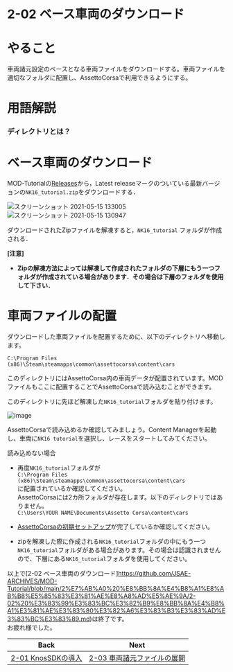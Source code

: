 # **2-02 ベース車両のダウンロード** 
# やること
車両諸元設定のベースとなる車両ファイルをダウンロードする。車両ファイルを適切なフォルダに配置し、AssettoCorsaで利用できるようにする。 

# 用語解説
### ディレクトリとは？

# ベース車両のダウンロード
MOD-Tutorialの[Releases](https://github.com/JSAE-ARCHIVES/MOD-Tutorial/releases)から，Latest releaseマークのついている最新バージョンの`NK16_tutorial.zip`をダウンロードする． 


![スクリーンショット 2021-05-15 133005](https://user-images.githubusercontent.com/81402033/118347978-12293b00-b582-11eb-8bd1-73e380af0dbb.png)
![スクリーンショット 2021-05-15 130947](https://user-images.githubusercontent.com/81402033/118347981-16555880-b582-11eb-9019-8dad97d062ac.png)

ダウンロードされたZipファイルを解凍すると，`NK16_tutorial` フォルダが作成される．

**[注意]**    
 - **Zipの解凍方法によっては解凍して作成されたフォルダの下層にもう一つフォルダが作成されている場合があります．その場合は下層のフォルダを使用して下さい．**  


# 車両ファイルの配置  
ダウンロードした車両ファイルを配置するために、以下のディレクトリへ移動します。

`C:\Program Files (x86)\Steam\steamapps\common\assettocorsa\content\cars`  

このディレクトリにはAssettoCorsa内の車両データが配置されています。MODファイルもここに配置することでAssettoCorsaで読み込むことができます。  

このディレクトリに先ほど解凍した`NK16_tutorial`フォルダを貼り付けます。  

![image](https://user-images.githubusercontent.com/81402033/113249459-ace2f880-92f9-11eb-964e-485ecc65d8b8.png)

AssettoCorsaで読み込めるか確認してみましょう。Content Managerを起動し、車両に`NK16 tutorial`を選択し、レースをスタートしてみてください。  

読み込めない場合  
- 再度`NK16_tutorial`フォルダが  
`C:\Program Files (x86)\Steam\steamapps\common\assettocorsa\content\cars`  
に配置されているか確認してください。  
AssettoCorsaには2カ所フォルダが存在します。以下のディレクトリではありません。  
 `C:\Users\YOUR NAME\Documents\Assetto Corsa\content\cars`  

- [AssettoCorsaの初期セットアップ](https://github.com/JSAE-ARCHIVES/MOD-Tutorial/blob/main/1%E7%AB%A0%20%E3%81%AF%E3%81%98%E3%82%81%E3%81%AB/1-1%20AssettoCorsa%E3%81%A8ContentManager%E3%81%AE%E5%B0%8E%E5%85%A5.md)が完了しているか確認してください。  

- zipを解凍した際に作成される`NK16_tutorial`フォルダの中にもう一つ`NK16_tutorial`フォルダがある場合があります。その場合は認識されませんので、下層にある`NK16_tutorial`フォルダを使用してください。


以上で[2-02 ベース車両のダウンロード]https://github.com/JSAE-ARCHIVES/MOD-Tutorial/blob/main/2%E7%AB%A0%20%E8%BB%8A%E4%B8%A1%E8%AB%B8%E5%85%83%E3%81%AE%E8%A8%AD%E5%AE%9A/2-02%20%E3%83%99%E3%83%BC%E3%82%B9%E8%BB%8A%E4%B8%A1%E3%81%AE%E3%83%80%E3%82%A6%E3%83%B3%E3%83%AD%E3%83%BC%E3%83%89.md)は終了です。  
お疲れ様でした。  

| Back | Next |
|:---:|:---:|
| [2-01 KnosSDKの導入](https://github.com/JSAE-ARCHIVES/MOD-Tutorial/blob/main/2%E7%AB%A0%20%E8%BB%8A%E4%B8%A1%E8%AB%B8%E5%85%83%E3%81%AE%E8%A8%AD%E5%AE%9A/2-01%20KnosSDK%E3%81%AE%E3%82%A4%E3%83%B3%E3%82%B9%E3%83%88%E3%83%BC%E3%83%AB.md) | [2-03 車両諸元ファイルの展開](https://github.com/JSAE-ARCHIVES/MOD-Tutorial/blob/main/2%E7%AB%A0%20%E8%BB%8A%E4%B8%A1%E8%AB%B8%E5%85%83%E3%81%AE%E8%A8%AD%E5%AE%9A/2-03%20%E8%BB%8A%E4%B8%A1%E8%AB%B8%E5%85%83%E3%83%95%E3%82%A1%E3%82%A4%E3%83%AB%E3%81%AE%E5%B1%95%E9%96%8B.md) |

